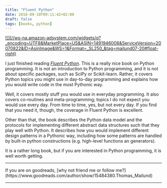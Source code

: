 ```yaml
---
title: "Fluent Python"
date: 2018-09-10T09:11:42+02:00
draft: false
tags: [books, python]
---
```


<a target="_blank"  href="https://www.amazon.com/gp/product/1491946008/ref=as_li_tl?ie=UTF8&camp=1789&creative=9325&creativeASIN=1491946008&linkCode=as2&tag=mailund07-20&linkId=73074c2046af643b61ca6f748a067b3d">
![](//ws-na.amazon-adsystem.com/widgets/q?_encoding=UTF8&MarketPlace=US&ASIN=1491946008&ServiceVersion=20070822&ID=AsinImage&WS=1&Format=_SL250_&tag=mailund07-20#float-right)
</a>


I just finished reading [*Fluent Python*](https://amzn.to/2Nw7cEQ). This is a really nice book on Python programming. It is not an introduction to Python programming, and it is not about specific packages, such as SciPy or Scikit-learn. Rather, it covers Python topics you might use in day-to-day programming and explains how you would write code in the most Pythonic way.

Well, it covers mostly stuff you would use in everyday programming. It also covers co-routines and meta-programming; topics I do not expect you would use every day. From time to time, yes, but not every day. If you find that you need it, though, the coverage in Fluent Python is excellent.

Other than that, the book describes the Python data model and the protocols for implementing different abstract data structures such that they play well with Python. It describes how you would implement different design patterns in a Pythonic way, including how some patterns are handled by built-in python constructions (e.g. high-level functions an generators).

It is a rather long book, but if you are interested in Python programming, it is well worth getting.

<hr/>
If you are on goodreads, [why not friend me or follow me?](https://www.goodreads.com/author/show/15484380.Thomas_Mailund)
<hr/>

<script type="text/javascript">
amzn_assoc_placement = "adunit0";
amzn_assoc_tracking_id = "mailund07-20";
amzn_assoc_ad_mode = "manual";
amzn_assoc_ad_type = "smart";
amzn_assoc_marketplace = "amazon";
amzn_assoc_region = "US";
amzn_assoc_linkid = "e80589a4ac0fbcc12da80152ce1a4662";
amzn_assoc_asins = "0134034287,1449340377,1491912057,1449361595";
amzn_assoc_design = "in_content";
amzn_assoc_title = "Related books";
</script>
<script src="//z-na.amazon-adsystem.com/widgets/onejs?MarketPlace=US"></script>

